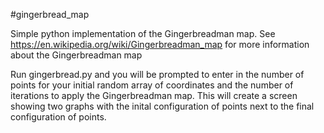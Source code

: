 #gingerbread_map

Simple python implementation of the Gingerbreadman map. See https://en.wikipedia.org/wiki/Gingerbreadman_map for more information about the Gingerbreadman map

Run gingerbread.py and you will be prompted to enter in the number of points for your initial random array of coordinates and the number of iterations to apply the Gingerbreadman map. This will create a screen showing two graphs with the inital configuration of points next to the final configuration of points.
